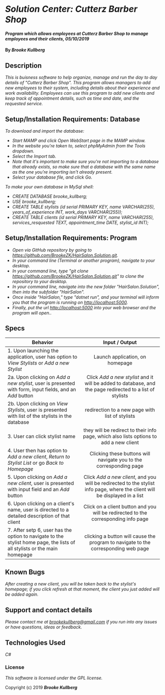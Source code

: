# _Solution Center: Cutterz Barber Shop_

#### _Program which allows employees at Cutterz Barber Shop to manage employees and their clients, 05/10/2019_

#### By _**Brooke Kullberg**_

## Description

_This is buisness software to help organize, manage and run the day to day details of "Cutterz Barber Shop". This program allows managers to add new employees to their system, including details about their experience and work availability. Employees can use this program to add new clients and keep track of appointment details, such as time and date, and the requested service._

## Setup/Installation Requirements: Database

_To download and import the database:_

* _Start MAMP and click Open WebStart page in the MAMP window._
* _In the website you're taken to, select phpMyAdmin from the Tools dropdown._
* _Select the Import tab._
* _Note that it's important to make sure you're not importing to a database that already exists, so make sure that a database with the same name as the one you're importing isn't already present._
* _Select your database file, and click Go._

_To make your own database in MySql shell:_

* _CREATE DATABASE brooke_kullberg;_
* _USE brooke_kullberg;_
* _CREATE TABLE stylists (id serial PRIMARY KEY, name VARCHAR(255), years_of_experience INT, work_days VARCHAR(255));_
* _CREATE TABLE clients (id serial PRIMARY KEY, name VARCHAR(255), services_resquested TEXT, appointment_time DATE, stylist_id INT);_

## Setup/Installation Requirements: Program

* _Open via GitHub repository by going to <https://github.com/BrookeZK/HairSalon.Solution.git>._
* _In your command line (Terminal or another program), navigate to your desktop._
* _In your command line, type "git clone https://github.com/BrookeZK/HairSalon.Solution.git" to clone the repository to your desktop._
* _In your command line, navigate into the new folder "HairSalon.Solution", then into the subfolder "HairSalon"._
* _Once inside "HairSalon," type "dotnet run", and your terminal will inform you that the program is running on <http://localhost:5000>._
* _Finally, put the url <http://localhost:5000> into your web browser and the program will open.._

## Specs

| Behavior | Input / Output |
| ------------- |:-------------:|
| 1. Upon launching the application, user has option to *View Stylists* or *Add a new Stylist* | Launch application, on homepage |
| 2a. Upon clicking on *Add a new stylist*, user is presented with form, input fields, and an *Add* button | Click *Add a new stylist* and it will be added to database, and the page redirected to a list of stylists |
| 2b. Upon clicking on  *View Stylists*, user is presented with list of the stylists in the database| redirection to a new page with list of stylists |
| 3. User can click stylist name | they will be redirect to their info page, which also lists options to add a new client |
| 4. User then has option to *Add a new client*, *Return to Stylist List* or go *Back to Homepage* | Clicking these buttons will navigate you to the corresponding page |
| 5. Upon clicking on *Add a new client*, user is presented with input field and an *Add* button | Click *Add a new client*, and you will be redirected to the stylist info page, where the client will be displayed in a list|
| 6. Upon clicking on a client's name, user is directed to a detailed description of that client | Click on a client button and you will be redirected to the corresponding info page  |
| 7. After setp 6, user has the option to navigate to the stylist home page, the lists of all stylists or the main homepage | clicking a button will cause the program to navigate to the corresponding web page |

## Known Bugs

_After creating a new client, you will be taken back to the stylist's homepage; if you click refresh at that moment, the client you just added will be added again._

## Support and contact details

_Please contact me at brookekullberg@gmail.com if you run into any issues or have questions, ideas or feedback._

## Technologies Used

_C#_

### License

*This software is licensed under the GPL license.*

Copyright (c) 2019 **_Brooke Kullberg_**
